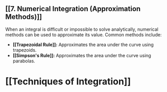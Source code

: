 ## [[7. Numerical Integration (Approximation Methods)]] 
When an integral is difficult or impossible to solve analytically, numerical methods can be used to approximate its value.  Common methods include:

* **[[Trapezoidal Rule]]:** Approximates the area under the curve using trapezoids.
* **[[Simpson's Rule]]:** Approximates the area under the curve using parabolas.

# [[Techniques of Integration]]